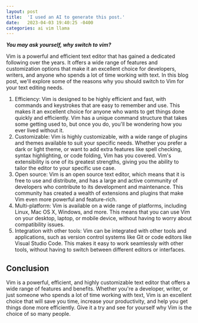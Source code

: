 ```yaml
---
layout: post
title:  'I used an AI to generate this post.'
date:   2023-04-03 19:40:25 -0400
categories: ai vim llama
---
```


***You may ask yourself, why switch to vim?***

Vim is a powerful and efficient text editor that has gained a dedicated following over the years. It offers a wide range of features and customization options that make it an excellent choice for developers, writers, and anyone who spends a lot of time working with text. In this blog post, we'll explore some of the reasons why you should switch to Vim for your text editing needs.

1. Efficiency: Vim is designed to be highly efficient and fast, with commands and keystrokes that are easy to remember and use. This makes it an excellent choice for anyone who wants to get things done quickly and efficiently. Vim has a unique command structure that takes some getting used to, but once you do, you'll be wondering how you ever lived without it.
2. Customizable: Vim is highly customizable, with a wide range of plugins and themes available to suit your specific needs. Whether you prefer a dark or light theme, or want to add extra features like spell checking, syntax highlighting, or code folding, Vim has you covered. Vim's extensibility is one of its greatest strengths, giving you the ability to tailor the editor to your specific use case.
3. Open source: Vim is an open source text editor, which means that it is free to use and distribute, and has a large and active community of developers who contribute to its development and maintenance. This community has created a wealth of extensions and plugins that make Vim even more powerful and feature-rich.
4. Multi-platform: Vim is available on a wide range of platforms, including Linux, Mac OS X, Windows, and more. This means that you can use Vim on your desktop, laptop, or mobile device, without having to worry about compatibility issues.
5. Integration with other tools: Vim can be integrated with other tools and applications, such as version control systems like Git or code editors like Visual Studio Code. This makes it easy to work seamlessly with other tools, without having to switch between different editors or interfaces.

## Conclusion
Vim is a powerful, efficient, and highly customizable text editor that offers a wide range of features and benefits. Whether you're a developer, writer, or just someone who spends a lot of time working with text, Vim is an excellent choice that will save you time, increase your productivity, and help you get things done more efficiently. Give it a try and see for yourself why Vim is the choice of so many people.


